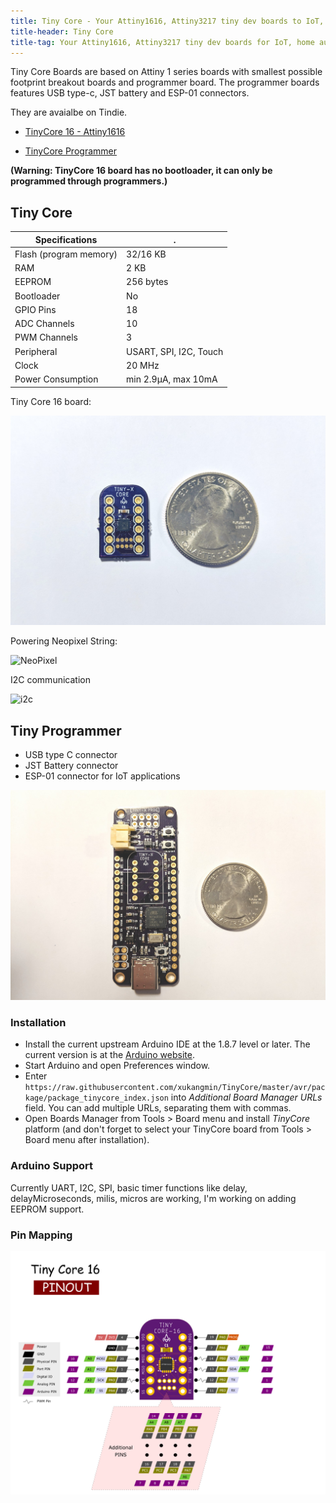 ```yaml
---
title: Tiny Core - Your Attiny1616, Attiny3217 tiny dev boards to IoT, home automation and more...
title-header: Tiny Core
title-tag: Your Attiny1616, Attiny3217 tiny dev boards for IoT, home automation and more...
---
```

Tiny Core Boards are based on Attiny 1 series boards with smallest possible footprint breakout boards and programmer board. The programmer boards features USB type-c, JST battery and ESP-01 connectors.

They are avaialbe on Tindie.

- [TinyCore 16 - Attiny1616](https://www.tindie.com/products/16834/)

- [TinyCore Programmer](https://www.tindie.com/products/16835/)

**(Warning: TinyCore 16 board has no bootloader, it can only be programmed through programmers.)**

## Tiny Core

 Specifications |  .
------------ | -------------
Flash (program memory)   | 32/16 KB
RAM  | 2 KB
EEPROM | 256 bytes
Bootloader | No
GPIO Pins | 18
ADC Channels | 10
PWM Channels | 3
Peripheral | USART, SPI, I2C, Touch
Clock | 20 MHz
Power Consumption | min 2.9μA, max 10mA


Tiny Core 16 board:

![TinyCore16](images/TinyCore16_main.jpg)


Powering Neopixel String:

![NeoPixel](images/neopixel.gif)


I2C communication

![i2c](images/i2c-temp.gif)

## Tiny Programmer

- USB type C connector
- JST Battery connector
- ESP-01 connector for IoT applications

![TinyCore32](images/Programmer_Main.jpg)

### Installation
- Install the current upstream Arduino IDE at the 1.8.7 level or later. The current version is at the [Arduino website](http://www.arduino.cc/en/main/software).
- Start Arduino and open Preferences window.
- Enter ```https://raw.githubusercontent.com/xukangmin/TinyCore/master/avr/package/package_tinycore_index.json``` into *Additional Board Manager URLs* field. You can add multiple URLs, separating them with commas.
- Open Boards Manager from Tools > Board menu and install *TinyCore* platform (and don't forget to select your TinyCore board from Tools > Board menu after installation).

### Arduino Support
  Currently UART, I2C, SPI, basic timer functions like delay, delayMicroseconds, milis, micros are working, I'm working on adding EEPROM support.


### Pin Mapping

![Pin Mapping](images/TinyCore16_Pinout.png)